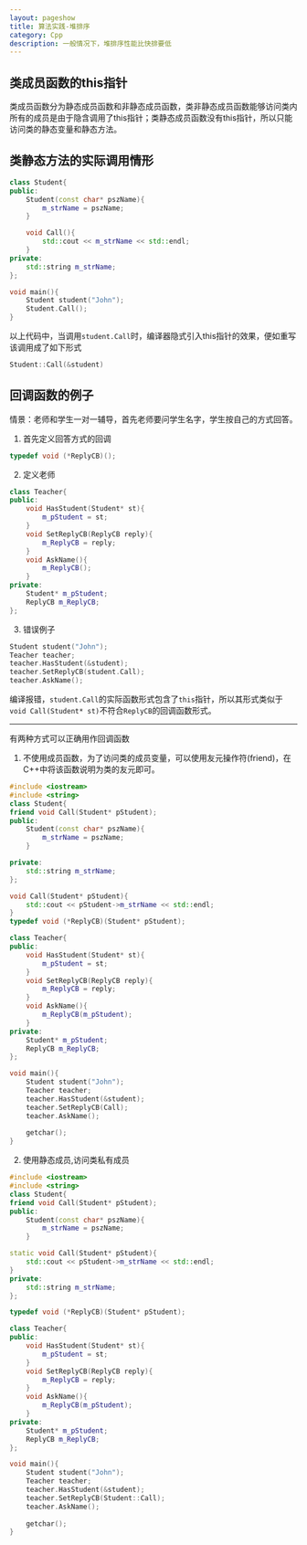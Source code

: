 ```yaml
---
layout: pageshow
title: 算法实践-堆排序
category: Cpp
description: 一般情况下，堆排序性能比快排要低
---
```


## 类成员函数的this指针
类成员函数分为静态成员函数和非静态成员函数，类非静态成员函数能够访问类内所有的成员是由于隐含调用了this指针；类静态成员函数没有this指针，所以只能访问类的静态变量和静态方法。
## 类静态方法的实际调用情形
```c++
class Student{
public:
    Student(const char* pszName){
        m_strName = pszName;
    }

    void Call(){
        std::cout << m_strName << std::endl;
    }
private:
    std::string m_strName;
};

void main(){
    Student student("John");
    Student.Call();
}
```
以上代码中，当调用`student.Call`时，编译器隐式引入this指针的效果，便如重写该调用成了如下形式
```c++
Student::Call(&student)
```
## 回调函数的例子
情景：老师和学生一对一辅导，首先老师要问学生名字，学生按自己的方式回答。
1. 首先定义回答方式的回调
```c++
typedef void (*ReplyCB)();
```
2. 定义老师
```c++
class Teacher{
public:
    void HasStudent(Student* st){
        m_pStudent = st;
    }
    void SetReplyCB(ReplyCB reply){
        m_ReplyCB = reply;
    }
    void AskName(){
        m_ReplyCB();
    }
private:
    Student* m_pStudent;
    ReplyCB m_ReplyCB;
};
```
3. 错误例子
```c++
Student student("John");
Teacher teacher;
teacher.HasStudent(&student);
teacher.SetReplyCB(student.Call);
teacher.AskName();
``` 
编译报错，`student.Call`的实际函数形式包含了`this`指针，所以其形式类似于`void Call(Student* st)`不符合`ReplyCB`的回调函数形式。

***

有两种方式可以正确用作回调函数
1. 不使用成员函数，为了访问类的成员变量，可以使用友元操作符(friend)，在C++中将该函数说明为类的友元即可。 

```c++
#include <iostream>
#include <string>
class Student{
friend void Call(Student* pStudent);
public:
	Student(const char* pszName){
		m_strName = pszName;
	}

private:
	std::string m_strName;
};

void Call(Student* pStudent){
	std::cout << pStudent->m_strName << std::endl;
}
typedef void (*ReplyCB)(Student* pStudent);

class Teacher{
public:
	void HasStudent(Student* st){
		m_pStudent = st;
	}
	void SetReplyCB(ReplyCB reply){
		m_ReplyCB = reply;
	}
	void AskName(){
		m_ReplyCB(m_pStudent);
	}
private:
	Student* m_pStudent;
	ReplyCB m_ReplyCB;
};

void main(){
	Student student("John");
	Teacher teacher;
	teacher.HasStudent(&student);
	teacher.SetReplyCB(Call);
	teacher.AskName();
	
	getchar();
}
```
2. 使用静态成员,访问类私有成员
```c++
#include <iostream>
#include <string>
class Student{
friend void Call(Student* pStudent);
public:
	Student(const char* pszName){
		m_strName = pszName;
	}

static void Call(Student* pStudent){
	std::cout << pStudent->m_strName << std::endl;
}
private:
	std::string m_strName;
};

typedef void (*ReplyCB)(Student* pStudent);

class Teacher{
public:
	void HasStudent(Student* st){
		m_pStudent = st;
	}
	void SetReplyCB(ReplyCB reply){
		m_ReplyCB = reply;
	}
	void AskName(){
		m_ReplyCB(m_pStudent);
	}
private:
	Student* m_pStudent;
	ReplyCB m_ReplyCB;
};

void main(){
	Student student("John");
	Teacher teacher;
	teacher.HasStudent(&student);
	teacher.SetReplyCB(Student::Call);
	teacher.AskName();
	
	getchar();
}
```
